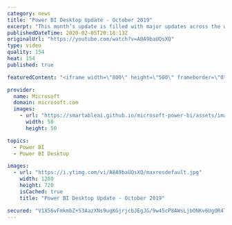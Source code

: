 ```yaml
---
category: news
title: "Power BI Desktop Update - October 2019"
excerpt: "This month’s update is filled with major updates across the whole product. In the data preparation area, we’ve introduced query diagnostics, which allow you to see what queries are being run behind the scenes. On the reporting side, we are taking a huge step forward in terms of real-time reporting, with"
publishedDateTime: 2020-02-05T20:18:13Z
originalUrl: "https://youtube.com/watch?v=A8A9baUQsXQ"
type: video
quality: 154
heat: 154
published: true

featuredContent: "<iframe width=\"800\" height=\"500\" frameborder=\"0\" src=\"https://www.youtube.com/embed/A8A9baUQsXQ\" allow=\"accelerometer; autoplay; encrypted-media; gyroscope; picture-in-picture\" allowfullscreen></iframe>"

provider:
  name: Microsoft
  domain: microsoft.com
  images:
    - url: "https://smartableai.github.io/microsoft-power-bi/assets/images/organizations/microsoft.com-50x50.jpg"
      width: 50
      height: 50

topics:
  - Power BI
  - Power BI Desktop

images:
  - url: "https://i.ytimg.com/vi/A8A9baUQsXQ/maxresdefault.jpg"
    width: 1280
    height: 720
    isCached: true
    title: "Power BI Desktop Update - October 2019"

secured: "V1X56vFmkmbZ+53AazXNs9ugKGjrjcbJEgJG/9w45cP8AWsLjbONKv6UgOR4TuBc+hhIhJKfyp4qwGPtavH0sYKEZ/CFvrBgSJBYoRY7eO90hCX+cFb7+Sd13Hvcz/inKDFqXPb95cQipyoGBC+lKLRptlovSKW/OEf7Aow9WAkrPezA+ZEjHz7Zw+lEJNvwD0pTpW9TglhTFQdNsS0u03c+MIy+gL374iGJ+X50ARNkjJdLHDuVIRNH6tLh7/xzXyB/u4yMQoWEKa7aahqXCmf3PSERWIy502TwaEYNPy7Mx0SwLKpOyqJNyu1cd83cxk0lmRd8iWm7Brt5pZJ0aPslk/bP6BJAh8RPpi2bLy0shKeUrqi/L9FelfflbzFMxh/ff/o6XdvU64z41ru0o+sOWHGXCtWe7xlsK3sjB9YFIi6PqIePU4SQJEEtiw3o;YorpFAiVGUAvzekJUnWpAQ=="
---
```


